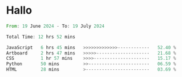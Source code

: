 # Hallo
<!--START_SECTION:waka-->

```rust
From: 19 June 2024 - To: 19 July 2024

Total Time: 12 hrs 52 mins

JavaScript   6 hrs 45 mins   >>>>>>>>>>>>>------------   52.40 %
Artboard     2 hrs 47 mins   >>>>>--------------------   21.68 %
CSS          1 hr 57 mins    >>>>---------------------   15.17 %
Python       50 mins         >>-----------------------   06.59 %
HTML         28 mins         >------------------------   03.69 %
```

<!--END_SECTION:waka-->

